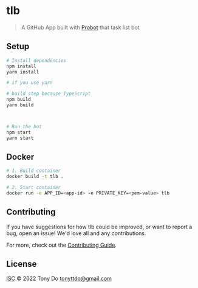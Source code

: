 # tlb

> A GitHub App built with [Probot](https://github.com/probot/probot) that task list bot

## Setup

```sh
# Install dependencies
npm install
yarn install

# if you use yarn

# build step because TypeScript
npm build
yarn build



# Run the bot
npm start
yarn start
```

## Docker

```sh
# 1. Build container
docker build -t tlb .

# 2. Start container
docker run -e APP_ID=<app-id> -e PRIVATE_KEY=<pem-value> tlb
```

## Contributing

If you have suggestions for how tlb could be improved, or want to report a bug, open an issue! We'd love all and any contributions.

For more, check out the [Contributing Guide](CONTRIBUTING.md).

## License

[ISC](LICENSE) © 2022 Tony Do <tonyttdo@gmail.com>
